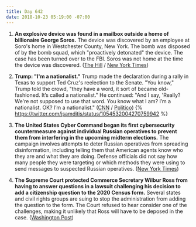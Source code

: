 ```yaml
---
title: Day 642
date: 2018-10-23 05:19:00 -07:00
---
```


1. **An explosive device was found in a mailbox outside a home of billionaire George Soros.** The device was discovered by an employee at Soro's home in Westchester County, New York. The bomb was disposed of by the bomb squad, which "proactively detonated" the device. The case has been turned over to the FBI. Soros was not home at the time the device was discovered. ([The Hill](https://thehill.com/blogs/blog-briefing-room/412674-explosive-device-found-at-george-soross-home) / [New York Times](https://www.nytimes.com/2018/10/22/nyregion/george-soros-explosive-device.html))

2. **Trump: "I'm a nationalist."** Trump made the declaration during a rally in Texas to support Ted Cruz's reelection to the Senate. "You know," Trump told the crowd, "they have a word, it sort of became old-fashioned. It’s called a nationalist." He continued: "And I say, 'Really? We're not supposed to use that word. You know what I am? I’m a nationalist. OK? I’m a nationalist." ([CNN](https://www.cnn.com/2018/10/22/politics/ted-cruz-election-2018-president-trump-campaign-rival-opponent/index.html) / [Politico](https://www.politico.com/story/2018/10/22/trump-nationalist-926745))
   {% https://twitter.com/jsamditis/status/1054532004270759942 %}

3. **The United States Cyber Command began its first cybersecurity countermeasure against individual Russian operatives to prevent them from interfering in the upcoming midterm elections.** The campaign involves attempts to deter Russian operatives from spreading disinformation, including telling them that American agents know who they are and what they are doing. Defense officials did not say how many people they were targeting or which methods they were using to send messages to suspected Russian operatives. ([New York Times](https://www.nytimes.com/2018/10/23/us/politics/russian-hacking-usa-cyber-command.html))

4. **The Supreme Court protected Commerce Secretary Wilbur Ross from having to answer questions in a lawsuit challenging his decision to add a citizenship question to the 2020 Census form.** Several states and civil rights groups are suing to stop the administration from adding the question to the form. The Court refused to hear consider one of the challenges, making it unlikely that Ross will have to be deposed in the case. ([Washington Post](https://www.washingtonpost.com/politics/courts_law/supreme-court-shields-commerce-secretary-wilbur-ross-from-answering-questions-on-census/2018/10/22/33dfa890-ce5f-11e8-a3e6-44daa3d35ede_story.html?utm_term=.5b26d59ed718)) 